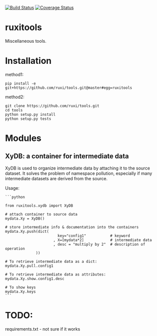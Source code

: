 [![Build Status](https://travis-ci.org/ruxi/tools.png)](https://travis-ci.org/ruxi/tools)
[![Coverage Status](https://coveralls.io/repos/github/ruxi/tools/badge.svg?branch=master)](https://coveralls.io/github/ruxi/tools?branch=master)

# ruxitools 

Miscellaneous tools.

# Installation

method1:
    
    pip install -e git+https://github.com/ruxi/tools.git@master#egg=ruxitools
 
method2:

    git clone https://github.com/ruxi/tools.git
    cd tools
    python setup.py install
    python setup.py tests
    

# Modules

## XyDB: a container for intermediate data
    
XyDB is used to organize intermediate data by attaching it to the source dataset. 
It solves the problem of namespace pollution, especially if many intermediate
datasets are derived from the source.
    
Usage:
        
    ```python

    from ruxitools.xydb import XyDB

    # attach container to source data
    mydata.Xy = XyDB()

    # store intermediate info & documentation into the containers
    mydata.Xy.push(dict(
                            key="config1"           # keyword
                          , X=[mydata*2]            # intermediate data
                          , desc = "multiply by 2"  # description of operation
                  ))

    # To retrieve intermediate data as a dict:
    mydata.Xy.pull.config1 

    # To retrieve intermediate data as attributes:
    mydata.Xy.show.config1.desc

    # To show keys
    mydata.Xy.keys
    ```

# TODO:

 requirements.txt - not sure if it works
 
